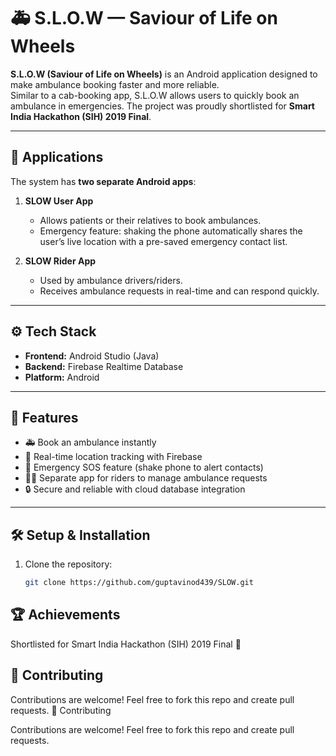 # 🚑 S.L.O.W — Saviour of Life on Wheels

**S.L.O.W (Saviour of Life on Wheels)** is an Android application designed to make ambulance booking faster and more reliable.  
Similar to a cab-booking app, S.L.O.W allows users to quickly book an ambulance in emergencies. The project was proudly shortlisted for **Smart India Hackathon (SIH) 2019 Final**.  

---

## 📱 Applications
The system has **two separate Android apps**:

1. **SLOW User App**  
   - Allows patients or their relatives to book ambulances.  
   - Emergency feature: shaking the phone automatically shares the user’s live location with a pre-saved emergency contact list.  

2. **SLOW Rider App**  
   - Used by ambulance drivers/riders.  
   - Receives ambulance requests in real-time and can respond quickly.  

---

## ⚙️ Tech Stack
- **Frontend:** Android Studio (Java)  
- **Backend:** Firebase Realtime Database  
- **Platform:** Android  

---

## 🚀 Features
- 🚑 Book an ambulance instantly  
- 📍 Real-time location tracking with Firebase  
- 📳 Emergency SOS feature (shake phone to alert contacts)  
- 👨‍⚕️ Separate app for riders to manage ambulance requests  
- 🔒 Secure and reliable with cloud database integration  

---

## 🛠️ Setup & Installation
1. Clone the repository:
   ```bash
   git clone https://github.com/guptavinod439/SLOW.git

## 🏆 Achievements

Shortlisted for Smart India Hackathon (SIH) 2019 Final 🚀

## 🤝 Contributing

Contributions are welcome! Feel free to fork this repo and create pull requests.
🤝 Contributing

Contributions are welcome! Feel free to fork this repo and create pull requests.
